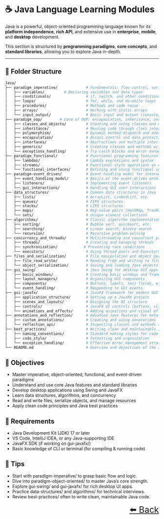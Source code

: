 # ☕ Java Language Learning Modules

Java is a powerful, object-oriented programming language known for its **platform independence**, **rich API**, and extensive use in **enterprise**, **mobile**, and **desktop** development.

This section is structured by **programming paradigms**, **core concepts**, and **standard libraries**, allowing you to explore Java in-depth.

---

## 📂 Folder Structure

```bash
Java/
├── paradigm_imperative/             # Fundamentals: flow control, variables, and logic
│   ├── variables/         # Declaring variables and data types
│   ├── conditionals/                # if, switch, and other conditional statements
│   ├── loops/                       # for, while, and do-while loops
│   ├── procedures/                  # Methods and code reuse
│   ├── arrays/                      # Working with static arrays
│   └── input_output/                # Basic input and output (console, Scanner, etc.)
├── paradigm_oop/        # Core of OOP: encapsulation, inheritance, and polymorphism
│   ├── classes_and_objects/         # Creating and using classes and objects
│   ├── inheritance/                 # Reusing code through class inheritance
│   ├── polymorphism/                # Dynamic method dispatch and overloading
│   ├── encapsulation/               # Access control and data protection
│   ├── interfaces/                  # Abstractions and multiple inheritance
│   ├── generics/                    # Creating classes and methods with type parameters
│   └── exceptions_handling/         # Try-catch blocks and error management
├── paradigm_functional/             # Functional programming features in Java
│   ├── lambdas/                     # Lambda expressions and syntax
│   ├── streams/                     # Functional-style operations on collections
│   └── functional_interfaces/       # Defining and using functional interfaces
├── paradigm-event_driven/           # Event-handling model for interactive apps
│   ├── event_handling_model/        # Basics of the event-driven architecture
│   ├── listeners/                   # Implementing event listeners
│   └── gui_interactions/            # Handling GUI user interactions
├── data_structures/                 # Common data structures in Java
│   ├── lists/                       # ArrayList, LinkedList, etc.
│   ├── queues/                      # FIFO structures
│   ├── stacks/                      # LIFO structures
│   ├── maps/                        # Key-value pairs (HashMap, TreeMap, etc.)
│   └── sets/                        # Unique element collections
├── algorithms/                      # Classic algorithm implementations
│   ├── sorting/                     # Bubble sort, quicksort, etc.
│   ├── searching/                   # Linear search, binary search
│   └── recursion/                   # Recursive problem-solving
├── concurrency_and_threads/         # Multithreading and concurrent programming
│   ├── threads/                     # Creating and managing threads
│   ├── synchronization/            # Preventing race conditions
│   └── executors/                   # Using thread pools and ExecutorService
├── files_and_serialization/         # File manipulation and object persistence
│   ├── file_read_write/             # Reading from and writing to files
│   └── object_serialization/        # Saving and loading Java objects
├── gui_swing/                       # Java Swing for desktop GUI apps
│   ├── basic_windows/               # Creating basic windows and frames
│   ├── layout_managers/             # Organizing GUI components
│   ├── components/                  # Buttons, labels, text fields, etc.
│   └── event_handling/              # Responding to GUI events
├── gui-javafx/                      # JavaFX framework for modern GUI apps
│   ├── application_structure/       # Setting up a JavaFX project
│   ├── scenes_and_layouts/          # Designing the UI structure
│   ├── controls/                    # JavaFX UI controls (buttons, sliders, etc.)
│   └── animations_and_effects/      # Adding animations and visual effects
├── annotations_and_reflection/      # Advanced Java features for meta-programming
│   ├── custom_annotations/          # Creating and using annotations
│   └── reflection_api/              # Inspecting classes and methods at runtime
├── best_practices/                  # Writing clean and maintainable Java code
│   ├── naming_conventions/          # Standard naming styles for code readability
│   ├── code_style/                  # Formatting and organization
│   └── exception_handling/          # Effective error management strategies
└── README.md                        # Overview and objectives of the Java learning path
```

## 🎯 Objectives

- Master imperative, object-oriented, functional, and event-driven paradigms
- Understand and use core Java features and standard libraries
- Develop desktop applications using Swing and JavaFX
- Learn data structures, algorithms, and concurrency
- Read and write files, serialize objects, and manage resources
- Apply clean code principles and Java best practices

## 🧰 Requirements

- Java Development Kit (JDK) 17 or later
- VS Code, IntelliJ IDEA, or any Java-supporting IDE
- JavaFX SDK (if working on gui-javafx/)
- Basic knowledge of CLI or terminal (for compiling & running code)

## 🚀 Tips

- Start with paradigm-imperative/ to grasp basic flow and logic.
- Dive into paradigm-object-oriented/ to master Java’s core strength.
- Explore gui-swing/ and gui-javafx/ for rich desktop UI apps.
- Practice data-structures/ and algorithms/ for technical interviews.
- Review best-practices/ often to write clean, maintainable Java code.

<div align="right" style="font-size: 2em;">
    <a href="../README.md">⬅️ Back</a>
</div>
